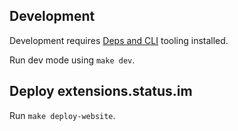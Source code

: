 ## Development

Development requires [Deps and CLI](https://clojure.org/guides/getting_started) tooling installed.

Run dev mode using `make dev`.

## Deploy extensions.status.im

Run `make deploy-website`.

